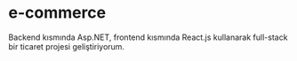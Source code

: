 # e-commerce
Backend kısmında Asp.NET, frontend kısmında React.js kullanarak full-stack bir ticaret projesi geliştiriyorum.
